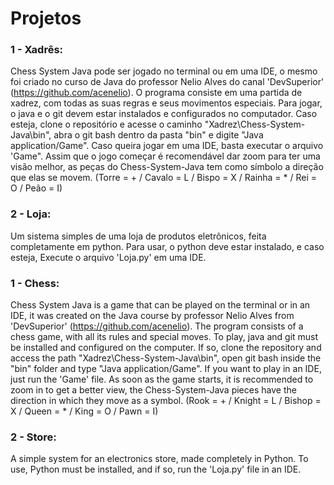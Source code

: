 # Projetos

### 1 - Xadrês:
  Chess System Java pode ser jogado no terminal ou em uma IDE, o mesmo foi criado no curso de Java do professor Nelio Alves do canal 'DevSuperior' (https://github.com/acenelio). O programa consiste em uma partida de xadrez, com todas as suas regras e seus movimentos especiais. 
  Para jogar, o java e o git devem estar instalados e configurados no computador. Caso esteja, clone o repositório e acesse o caminho "Xadrez\Chess-System-Java\bin", abra o git bash dentro da pasta "bin" e digite "Java application/Game". Caso queira jogar em uma IDE, basta executar o arquivo 'Game". Assim que o jogo começar é recomendável dar zoom para ter uma visão melhor, as peças do Chess-System-Java tem como símbolo a direção que elas se movem. 
(Torre = + / Cavalo = L / Bispo = X / Rainha = * / Rei = O / Peão = I)

### 2 - Loja:
  Um sistema simples de uma loja de produtos eletrônicos, feita completamente em python. Para usar, o python deve estar instalado, e caso esteja, Execute o arquivo 'Loja.py' em uma IDE.



### 1 - Chess:
  Chess System Java is a game that can be played on the terminal or in an IDE, it was created on the Java course by professor Nelio Alves from 'DevSuperior' (https://github.com/acenelio). The program consists of a chess game, with all its rules and special moves.
  To play, java and git must be installed and configured on the computer. If so, clone the repository and access the path "Xadrez\Chess-System-Java\bin", open git bash inside the "bin" folder and type "Java application/Game". If you want to play in an IDE, just run the 'Game' file. As soon as the game starts, it is recommended to zoom in to get a better view, the Chess-System-Java pieces have the direction in which they move as a symbol. 
(Rook = + / Knight = L / Bishop = X / Queen = * / King = O / Pawn = I)

### 2 - Store:
  A simple system for an electronics store, made completely in Python. To use, Python must be installed, and if so, run the 'Loja.py' file in an IDE.
